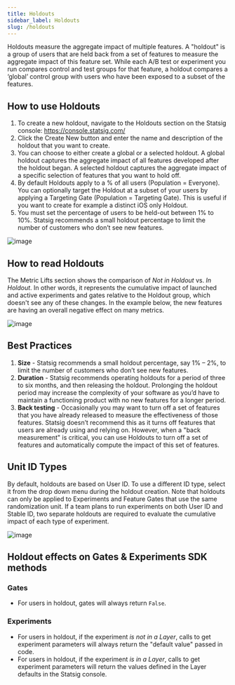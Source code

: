 ```yaml
---
title: Holdouts
sidebar_label: Holdouts
slug: /holdouts
---
```


Holdouts measure the aggregate impact of multiple features. A "holdout" is a group of users that are held back from a set of features to measure the aggregate impact of this feature set. While each A/B test or experiment you run compares control and test groups for that feature, a holdout compares a ‘global’ control group with users who have been exposed to a subset of the features. 

## How to use Holdouts
1.	To create a new holdout, navigate to the Holdouts section on the Statsig console: https://console.statsig.com/ 
2.	Click the Create New button and enter the name and description of the holdout that you want to create. 
3.	You can choose to either create a global or a selected holdout. A global holdout captures the aggregate impact of all features developed after the holdout began. A selected holdout captures the aggregate impact of a specific selection of features that you want to hold off. 
4.	By default Holdouts apply to a % of all users (Population = Everyone). You can optionally target the Holdout at a subset of your users by applying a Targeting Gate (Population = Targeting Gate). This is useful if you want to create for example a distinct iOS only Holdout.   
5.	You must set the percentage of users to be held-out between 1% to 10%. Statsig recommends a small holdout percentage to limit the number of customers who don’t see new features. 

![image](https://github.com/statsig-io/docs/assets/31516123/f949e687-ee6e-49aa-bdc3-23159030a510)

## How to read Holdouts
The Metric Lifts section shows the comparison of *Not in Holdout* vs. *In Holdout*.  In other words, it represents the cumulative impact of launched and active experiments and gates relative to the Holdout group, which doesn't see any of these changes.  In the example below, the new features are having an overall negative effect on many metrics.

![image](https://user-images.githubusercontent.com/1315028/131407825-23f00cd3-8e64-429c-91a4-48a8eaa8555a.png)

## Best Practices
1. **Size** - Statsig recommends a small holdout percentage, say 1% – 2%, to limit the number of customers who don’t see new features. 
2. **Duration** - Statsig recommends operating holdouts for a period of three to six months, and then releasing the holdout. Prolonging the holdout period may increase the complexity of your software as you’d have to maintain a functioning product with no new features for a longer period.  
3. **Back testing** - Occasionally you may want to turn off a set of features that you have already released to measure the effectiveness of those features. Statsig doesn’t recommend this as it turns off features that users are already using and relying on. However, when a "back measurement" is critical, you can use Holdouts to turn off a set of features and automatically compute the impact of this set of features.

## Unit ID Types
By default, holdouts are based on User ID.  To use a different ID type, select it from the drop down menu during the holdout creation.  Note that holdouts can only be applied to Experiments and Feature Gates that use the same randomization unit.  If a team plans to run experiments on both User ID and Stable ID, two separate holdouts are required to evaluate the cumulative impact of each type of experiment.

![image](https://user-images.githubusercontent.com/90343952/149035806-6764f5f5-cd72-49f9-8c8e-9c0eac217155.png)

## Holdout effects on Gates & Experiments SDK methods
### Gates
* For users in holdout, gates will always return `False`.
### Experiments
* For users in holdout, if the experiment _is not in a Layer_, calls to get experiment parameters will always return the "default value" passed in code.
* For users in holdout, if the experiment _is in a Layer_, calls to get experiment parameters will return the values defined in the Layer defaults in the Statsig console.
